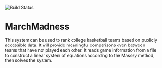 ![Build Status](https://travis-ci.org/404NameNotFound404/MarchMadness.svg?branch=main)
# MarchMadness
This system can be used to rank college basketball teams based on publicly accessible data. It will provide meaningful comparisons even between teams that have not played each other. It reads game information from a file to construct a linear system of equations according to the Massey method, then solves the system.
